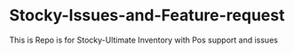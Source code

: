 # Stocky-Issues-and-Feature-request
This is Repo is for Stocky-Ultimate Inventory with Pos support and issues 
